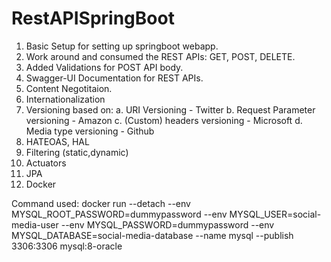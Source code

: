 # RestAPISpringBoot

1. Basic Setup for setting up springboot webapp.
2. Work around and consumed the REST APIs: GET, POST, DELETE.
3. Added Validations for POST API body.
4. Swagger-UI Documentation for REST APIs.
5. Content Negotitaion.
6. Internationalization
7. Versioning based on:
    a. URI Versioning - Twitter
    b. Request Parameter versioning - Amazon
    c. (Custom) headers versioning - Microsoft
    d. Media type versioning - Github
8. HATEOAS, HAL
9. Filtering (static,dynamic)
10. Actuators
11. JPA
12. Docker

Command used: docker run --detach
--env MYSQL_ROOT_PASSWORD=dummypassword
--env MYSQL_USER=social-media-user
--env MYSQL_PASSWORD=dummypassword 
--env MYSQL_DATABASE=social-media-database 
--name mysql 
--publish 3306:3306 
mysql:8-oracle
